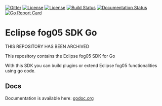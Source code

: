 [![Gitter](https://badges.gitter.im/atolab/fog05.svg)](https://gitter.im/atolab/fog05?utm_source=badge&utm_medium=badge&utm_campaign=pr-badge)
[![License](https://img.shields.io/badge/License-EPL%202.0-blue)](https://choosealicense.com/licenses/epl-2.0/)
[![License](https://img.shields.io/badge/License-Apache%202.0-blue.svg)](https://opensource.org/licenses/Apache-2.0)
[![Build Status](https://travis-ci.com/eclipse-fog05/sdk-go.svg?branch=devel)](https://travis-ci.com/eclipse-fog05/sdk-go)
[![Documentation Status](https://img.shields.io/badge/docs-passing-green.svg)](https://godoc.org/github.com/eclipse-fog05/sdk-go/fog05sdk)
[![Go Report Card](https://goreportcard.com/badge/github.com/eclipse-fog05/sdk-go)](https://goreportcard.com/report/github.com/eclipse-fog05/sdk-go)

# Eclipse fog05 SDK Go

THIS REPOSITORY HAS BEEN ARCHIVED

This repository contains the Eclipse fog05 SDK for Go

With this SDK you can build plugins or extend Eclipse fog05 functionalities using go code.


## Docs

Documentation is available here: [godoc.org]((https://godoc.org/github.com/eclipse-fog05/sdk-go/fog05sdk))
